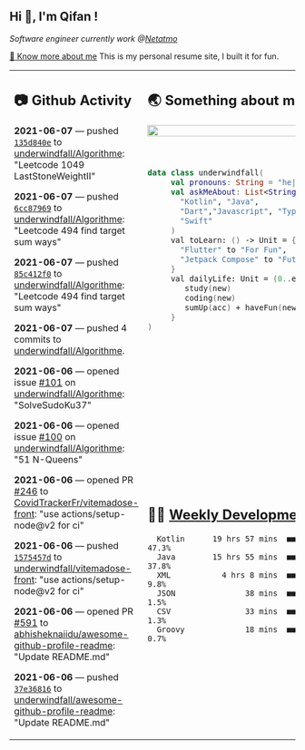 <h2> Hi 👋, I'm Qifan ! </h2>
<p><em>Software engineer currently work @<a href="https://www.netatmo.com">Netatmo</a>
</em></p><p><a href="https://qifanyang.com/resume" target="_blank"> 🔭 Know more about me</a> This is my personal resume site, I built it for fun.</p>
<table><tr><td valign="top" rowspan="2">

 ## 📷 Github Activity
 <!-- githubActivity starts -->
  **2021-06-07** — pushed [`135d840e`](https://api.github.com/repos/underwindfall/Algorithme/commits/135d840e3b61133d28df44e1de6fa4130b77e1dc) to [underwindfall/Algorithme](https://api.github.com/repos/underwindfall/Algorithme): "Leetcode 1049 LastStoneWeightII"

  **2021-06-07** — pushed [`6cc87969`](https://api.github.com/repos/underwindfall/Algorithme/commits/6cc87969dfa18492cbd9dc8a26961ab7b0798652) to [underwindfall/Algorithme](https://api.github.com/repos/underwindfall/Algorithme): "Leetcode 494 find target sum ways"

  **2021-06-07** — pushed [`85c412f0`](https://api.github.com/repos/underwindfall/Algorithme/commits/85c412f0ff47d254d147b496b9b92e31bfc7275c) to [underwindfall/Algorithme](https://api.github.com/repos/underwindfall/Algorithme): "Leetcode 494 find target sum ways"

  **2021-06-07** — pushed 4 commits to [underwindfall/Algorithme](https://api.github.com/repos/underwindfall/Algorithme).

  **2021-06-06** — opened issue [#101](https://api.github.com/repos/underwindfall/Algorithme/issues/101) on [underwindfall/Algorithme](https://api.github.com/repos/underwindfall/Algorithme): "SolveSudoKu37"

  **2021-06-06** — opened issue [#100](https://api.github.com/repos/underwindfall/Algorithme/issues/100) on [underwindfall/Algorithme](https://api.github.com/repos/underwindfall/Algorithme): "51 N-Queens"

  **2021-06-06** — opened PR [#246](https://api.github.com/repos/CovidTrackerFr/vitemadose-front/pulls/246) to [CovidTrackerFr/vitemadose-front](https://api.github.com/repos/CovidTrackerFr/vitemadose-front): "use actions/setup-node@v2 for ci"

  **2021-06-06** — pushed [`1575457d`](https://api.github.com/repos/underwindfall/vitemadose-front/commits/1575457dadfa4266c2287c180dda261d48776790) to [underwindfall/vitemadose-front](https://api.github.com/repos/underwindfall/vitemadose-front): "use actions/setup-node@v2 for ci"

  **2021-06-06** — opened PR [#591](https://api.github.com/repos/abhisheknaiidu/awesome-github-profile-readme/pulls/591) to [abhisheknaiidu/awesome-github-profile-readme](https://api.github.com/repos/abhisheknaiidu/awesome-github-profile-readme): "Update README.md"

  **2021-06-06** — pushed [`37e36816`](https://api.github.com/repos/underwindfall/awesome-github-profile-readme/commits/37e36816a55d2548cffae88c5634f0f17a4176ee) to [underwindfall/awesome-github-profile-readme](https://api.github.com/repos/underwindfall/awesome-github-profile-readme): "Update README.md"
 <!-- githubActivity ends -->
 </td><td valign="top">

 ## 🌏 Something about me
 <!-- profile starts -->
 <a href="https://github.com/underwindfall" width="100%">
  <img src="https://github-readme-stats.vercel.app/api?username=underwindfall&show_icons=true&icon_color=805AD5&text_color=718096&bg_color=ffffff00&hide_title=true&include_all_commits=true&count_private=true&hide_border=true" width="100%"/>
 </a>
 <br/>
 <br/>
 <br/>
 
 ```kotlin
 data class underwindfall(
      val pronouns: String = "he|him",
      val askMeAbout: List<String> = listOf(
        "Kotlin", "Java", 
        "Dart","Javascript", "Typescript",
        "Swift"
      )
      val toLearn: () -> Unit = {
        "Flutter" to "For Fun",
        "Jetpack Compose" to "Future"
      }
      val dailyLife: Unit = (0..end).reduce { acc, new ->	
         study(new)	
         coding(new)	
         sumUp(acc) + haveFun(new)	
      }
 )
 ```
 <!-- profile ends -->
 </td></tr><tr><td valign="top">

 ## 🏊‍♂️ <a href="https://gist.github.com/underwindfall/377ee88ba1fabd1e93516e48ca9c61eb" target="_blank">Weekly Development Breakdown</a>
  <!-- codeTime starts -->
  ```text
    Kotlin      19 hrs 57 mins  ■■■■■■■■■■■■■■▦□□□□□□□□□  47.3%
    Java        15 hrs 55 mins  ■■■■■■■■■■■■▥□□□□□□□□□□□  37.8%
    XML           4 hrs 8 mins  ■■■■■▦□□□□□□□□□□□□□□□□□□   9.8%
    JSON               38 mins  ■■■▦□□□□□□□□□□□□□□□□□□□□   1.5%
    CSV                33 mins  ■■■▦□□□□□□□□□□□□□□□□□□□□   1.3%
    Groovy             18 mins  ■■■▦□□□□□□□□□□□□□□□□□□□□   0.7%
  ```
  <!-- codeTime starts -->
  </td></tr></table>